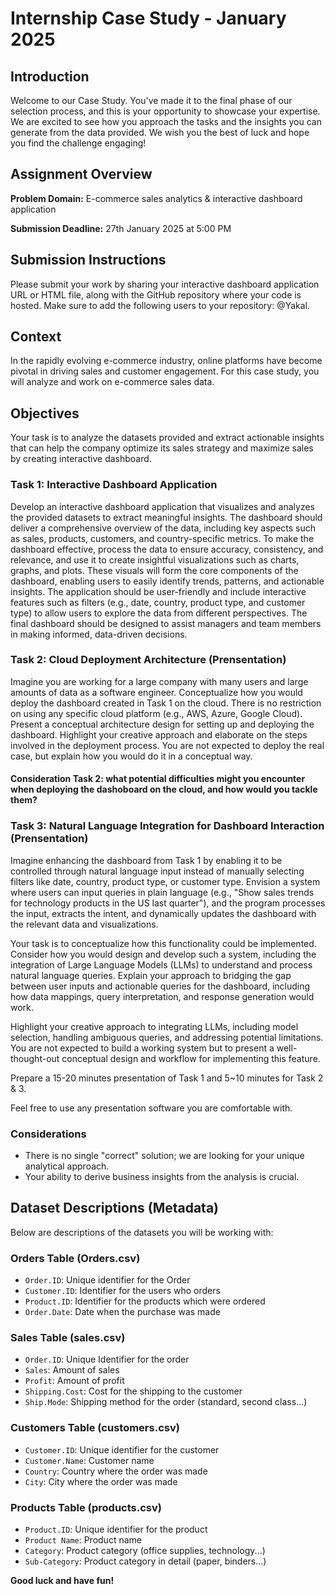 # Internship Case Study - January 2025

## Introduction

Welcome to our Case Study. You've made it to the final phase of our selection process, and this is your opportunity to showcase your expertise. We are excited to see how you approach the tasks and the insights you can generate from the data provided. We wish you the best of luck and hope you find the challenge engaging!

## Assignment Overview

**Problem Domain:** E-commerce sales analytics & interactive dashboard application

**Submission Deadline:** 27th January 2025 at 5:00 PM

## Submission Instructions

Please submit your work by sharing your interactive dashboard application URL or HTML file, along with the GitHub repository where your code is hosted. Make sure to add the following users to your repository: @Yakal. 

## Context

In the rapidly evolving e-commerce industry, online platforms have become pivotal in driving sales and customer engagement. For this case study, you will analyze and work on e-commerce sales data.

## Objectives

Your task is to analyze the datasets provided and extract actionable insights that can help the company optimize its sales strategy and maximize sales by creating interactive dashboard.

### Task 1: Interactive Dashboard Application

Develop an interactive dashboard application that visualizes and analyzes the provided datasets to extract meaningful insights. The dashboard should deliver a comprehensive overview of the data, including key aspects such as sales, products, customers, and country-specific metrics. To make the dashboard effective, process the data to ensure accuracy, consistency, and relevance, and use it to create insightful visualizations such as charts, graphs, and plots. These visuals will form the core components of the dashboard, enabling users to easily identify trends, patterns, and actionable insights. The application should be user-friendly and include interactive features such as filters (e.g., date, country, product type, and customer type) to allow users to explore the data from different perspectives. The final dashboard should be designed to assist managers and team members in making informed, data-driven decisions.

### Task 2: Cloud Deployment Architecture (Prensentation)

Imagine you are working for a large company with many users and large amounts of data as a software engineer. Conceptualize how you would deploy the dashboard created in Task 1 on the cloud. There is no restriction on using any specific cloud platform (e.g., AWS, Azure, Google Cloud). Present a conceptual architecture design for setting up and deploying the dashboard. Highlight your creative approach and elaborate on the steps involved in the deployment process. You are not expected to deploy the real case, but explain how you would do it in a conceptual way.

#### Consideration Task 2: what potential difficulties might you encounter when deploying the dashoboard on the cloud, and how would you tackle them?

### Task 3: Natural Language Integration for Dashboard Interaction (Prensentation)

Imagine enhancing the dashboard from Task 1 by enabling it to be controlled through natural language input instead of manually selecting filters like date, country, product type, or customer type. Envision a system where users can input queries in plain language (e.g., "Show sales trends for technology products in the US last quarter"), and the program processes the input, extracts the intent, and dynamically updates the dashboard with the relevant data and visualizations.

Your task is to conceptualize how this functionality could be implemented. Consider how you would design and develop such a system, including the integration of Large Language Models (LLMs) to understand and process natural language queries. Explain your approach to bridging the gap between user inputs and actionable queries for the dashboard, including how data mappings, query interpretation, and response generation would work.

Highlight your creative approach to integrating LLMs, including model selection, handling ambiguous queries, and addressing potential limitations. You are not expected to build a working system but to present a well-thought-out conceptual design and workflow for implementing this feature.

Prepare a 15-20 minutes presentation of Task 1 and 5~10 minutes for Task 2 & 3.

Feel free to use any presentation software you are comfortable with.

### Considerations
- There is no single "correct" solution; we are looking for your unique analytical approach.
- Your ability to derive business insights from the analysis is crucial.

## Dataset Descriptions (Metadata)

Below are descriptions of the datasets you will be working with:

### Orders Table (Orders.csv)

- `Order.ID`: Unique identifier for the Order
- `Customer.ID`: Identifier for the users who orders
- `Product.ID`: Identifier for the products which were ordered
- `Order.Date`: Date when the purchase was made

### Sales Table (sales.csv)

- `Order.ID`: Unique Identifier for the order
- `Sales`: Amount of sales
- `Profit`: Amount of profit
- `Shipping.Cost`: Cost for the shipping to the customer
- `Ship.Mode`: Shipping method for the order (standard, second class...)

### Customers Table (customers.csv)

- `Customer.ID`: Unique identifier for the customer
- `Customer.Name`: Customer name
- `Country`: Country where the order was made
- `City`: City where the order was made

### Products Table (products.csv)

- `Product.ID`: Unique identifier for the product
- `Product Name`: Product name
- `Category`: Product category (office supplies, technology...)
- `Sub-Category`: Product category in detail (paper, binders...)

**Good luck and have fun!**
